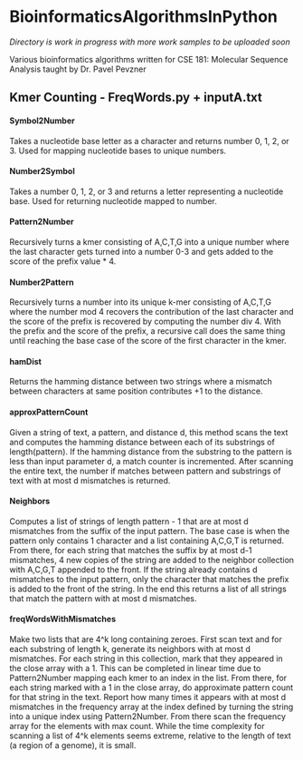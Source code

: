 # BioinformaticsAlgorithmsInPython
*Directory is work in progress with more work samples to be uploaded soon*

Various bioinformatics algorithms written for CSE 181: Molecular Sequence Analysis taught by Dr. Pavel Pevzner

## Kmer Counting - FreqWords.py + inputA.txt
#### Symbol2Number
Takes a nucleotide base letter as a character and returns number 0, 1, 2, or 3. Used for mapping nucleotide bases to unique numbers.
#### Number2Symbol
Takes a number 0, 1, 2, or 3 and returns a letter representing a nucleotide base. Used for returning nucleotide mapped to number.
#### Pattern2Number
Recursively turns a kmer consisting of A,C,T,G into a unique number where the last character gets turned into a number 0-3 and gets added to the score of the prefix value * 4.  
#### Number2Pattern
Recursively turns a number into its unique k-mer consisting of A,C,T,G where the number mod 4 recovers the contribution of the last character and the score of the prefix is recovered by computing the number div 4. With the prefix and the score of the prefix, a recursive call does the same thing until reaching the base case of the score of the first character in the kmer. 
#### hamDist
Returns the hamming distance between two strings where a mismatch between characters at same position contributes +1 to the distance. 
#### approxPatternCount
Given a string of text, a pattern, and distance d, this method scans the text and computes the hamming distance between each of its substrings of length(pattern). If the hamming distance from the substring to the pattern is less than input parameter d, a match counter is incremented. After scanning the entire text, the number if matches between pattern and substrings of text with at most d mismatches is returned. 
#### Neighbors
Computes a list of strings of length pattern - 1 that are at most d mismatches from the suffix of the input pattern. The base case is when the pattern only contains 1 character and a list containing A,C,G,T is returned.  From there, for each string that matches the suffix by at most d-1 mismatches, 4 new copies of the string are added to the neighbor collection with A,C,G,T appended to the front. If the string already contains d mismatches to the input pattern, only the character that matches the prefix is added to the front of the string. In the end this returns a list of all strings that match the pattern with at most  d mismatches. 
#### freqWordsWithMismatches
Make two lists that are 4^k long containing zeroes. First scan text and for each substring of length k, generate its neighbors with at most d mismatches. For each string in this collection, mark that they appeared in the close array with a 1. This can be completed in linear time due to Pattern2Number mapping each kmer to an index in the list. From there, for each string marked with a 1 in the close array, do approximate pattern count for that string in the text. Report how many times it appears with at most d mismatches in the frequency array at the index defined by turning the string into a unique index using Pattern2Number. From there scan the frequency array for the elements with max count. While the time complexity for scanning a list of 4^k elements seems extreme, relative to the length of text (a region of a genome), it is small. 
